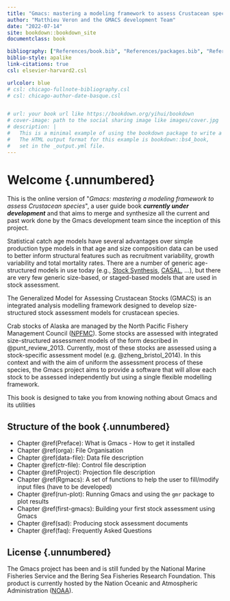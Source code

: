 ```yaml
--- 
title: "Gmacs: mastering a modeling framework to assess Crustacean species"
author: "Matthieu Veron and the GMACS development Team"
date: "2022-07-14"
site: bookdown::bookdown_site
documentclass: book

bibliography: ["References/book.bib", "References/packages.bib", "References/articles.bib"]
biblio-style: apalike
link-citations: true
csl: elsevier-harvard2.csl

urlcolor: blue
# csl: chicago-fullnote-bibliography.csl
# csl: chicago-author-date-basque.csl


# url: your book url like https://bookdown.org/yihui/bookdown
# cover-image: path to the social sharing image like images/cover.jpg
# description: |
#   This is a minimal example of using the bookdown package to write a book.
#   The HTML output format for this example is bookdown::bs4_book,
#   set in the _output.yml file.
---
```





# Welcome {.unnumbered}

This is the online version of "*Gmacs: mastering a modeling framework to assess Crustacean species*", 
a user guide book __*currently under development*__ and that aims to merge 
and synthesize all the current and past work done by the Gmacs development team
since the inception of this project.

Statistical catch age models have several advantages over simple production
type models in that age and size composition data can be used to better inform
structural features such as recruitment variability, growth variability and 
total mortality rates. There are a number of generic age-structured models in use 
today (e.g., [Stock Synthesis](https://vlab.noaa.gov/web/stock-synthesis), 
[CASAL](https://niwa.co.nz/fisheries/tools-resources/casal), ...), but there are 
very few generic size-based, or staged-based models that are used in stock assessment.

The Generalized Model for Assessing Crustacean Stocks (GMACS) is an integrated 
analysis modelling framework designed to develop size-structured stock assessment 
models for crustacean species. 

Crab stocks of Alaska are managed by the North Pacific Fishery Management Council 
([NPFMC](http://npfmc.org)). Some stocks are assessed with integrated size-structured 
assessment models of the form described in @punt_review_2013. Currently, most of
these stocks are assessed using a stock-specific assessment model 
(e.g. @zheng_bristol_2014). In this context and with the aim of uniform the 
assessment process of these species, the Gmacs project aims to provide a software 
that will allow each stock to be assessed independently but using a single flexible 
modelling framework.

This book is designed to take you from knowing nothing about Gmacs and its utilities 

## Structure of the book {.unnumbered}

  * Chapter \@ref(Preface): What is Gmacs - How to get it installed 
  * Chapter \@ref(orga): File Organisation
  * Chapter \@ref(data-file): Data file description
  * Chapter \@ref(ctr-file): Control file description
  * Chapter \@ref(Project): Projection file description
  * Chapter \@ref(Rgmacs): A set of functions to help the user to fill/modify input files (have to be developed)
  * Chapter \@ref(run-plot): Running Gmacs and using the `gmr` package to plot results
  * Chapter \@ref(first-gmacs): Building your first stock assessment using Gmacs
  * Chapter \@ref(sad): Producing stock assessment documents
  * Chapter \@ref(faq): Frequently Asked Questions

## License {.unnumbered}

The Gmacs project has been and is still funded by the National Marine Fisheries Service and the Bering Sea Fisheries Research Foundation. This product is currently hosted by the Nation Oceanic and Atmospheric Administration ([NOAA](https://www.noaa.gov/)). 

